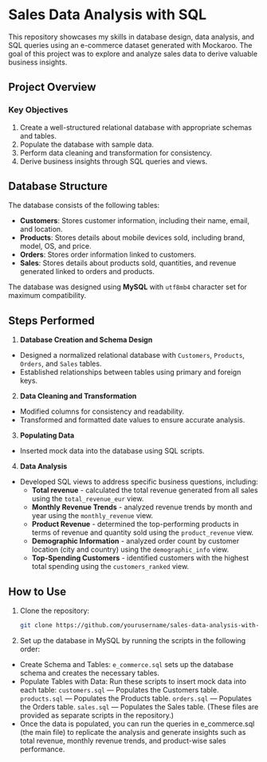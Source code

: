 # Sales Data Analysis with SQL

This repository showcases my skills in database design, data analysis, and SQL queries using an e-commerce dataset generated with Mockaroo. 
The goal of this project was to explore and analyze sales data to derive valuable business insights.

## Project Overview

### Key Objectives
1. Create a well-structured relational database with appropriate schemas and tables.
2. Populate the database with sample data.
3. Perform data cleaning and transformation for consistency.
4. Derive business insights through SQL queries and views.

## Database Structure

The database consists of the following tables:
- **Customers**: Stores customer information, including their name, email, and location.
- **Products**: Stores details about mobile devices sold, including brand, model, OS, and price.
- **Orders**: Stores order information linked to customers.
- **Sales**: Stores details about products sold, quantities, and revenue generated linked to orders and products.

The database was designed using **MySQL** with `utf8mb4` character set for maximum compatibility.

## Steps Performed

1. **Database Creation and Schema Design**
- Designed a normalized relational database with `Customers`, `Products`, `Orders`, and `Sales` tables.
- Established relationships between tables using primary and foreign keys.

2. **Data Cleaning and Transformation**
- Modified columns for consistency and readability.
- Transformed and formatted date values to ensure accurate analysis.

3. **Populating Data**
- Inserted mock data into the database using SQL scripts.

4. **Data Analysis**
- Developed SQL views to address specific business questions, including:
    - **Total revenue** - calculated the total revenue generated from all sales using the `total_revenue_eur` view.
    - **Monthly Revenue Trends** - analyzed revenue trends by month and year using the `monthly_revenue` view.
    - **Product Revenue** - determined the top-performing products in terms of revenue and quantity sold using the `product_revenue` view.
    - **Demographic Information** - analyzed order count by customer location (city and country) using the `demographic_info` view.
    - **Top-Spending Customers** - identified customers with the highest total spending using the `customers_ranked` view.

## How to Use

1. Clone the repository:
   ```bash
   git clone https://github.com/yourusername/sales-data-analysis-with-SQL.git
   ```

2. Set up the database in MySQL by running the scripts in the following order:
- Create Schema and Tables: `e_commerce.sql` sets up the database schema and creates the necessary tables.
- Populate Tables with Data: Run these scripts to insert mock data into each table:
  `customers.sql` — Populates the Customers table.
  `products.sql` — Populates the Products table.
  `orders.sql` — Populates the Orders table.
  `sales.sql` — Populates the Sales table.
(These files are provided as separate scripts in the repository.)
- Once the data is populated, you can run the queries in e_commerce.sql (the main file) to replicate the analysis and generate insights such as total revenue, monthly revenue trends, and product-wise sales performance.
